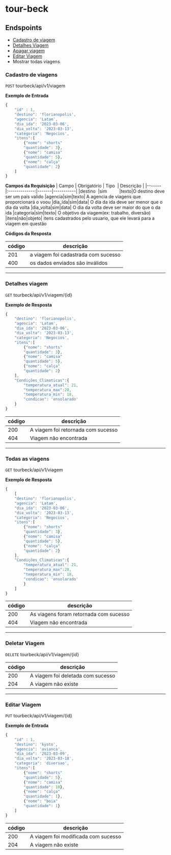 # tour-beck

## Endspoints

- [Cadastro de viagem](#cadastro-de-viagens)
- [Detalhes Viagem](#detalhes-viagem)
- [Apagar viagem](#deletar-viagem)
- [Editar Viagem](#editar-viagem)
- Mostrar todas viagens

### Cadastro de viagens

`POST` tourbeck/api/v1/viagem

**Exemplo de Entrada**

````js
{
    "id" : 1,
    "destino": 'florianopolis',
    "agencia": 'Latam',
    "dia_ida": '2023-03-06',
    "dia_volta": '2023-03-13',
    "categoria": 'Negocios',
    "itens":[
        {"nome": "shorts"
        "quantidade": 3},
        {"nome": "camisa"
        "quantidade": 5},
        {"nome": "calça"
        "quantidade": 2}
    ]
}
````

**Campos da Requisição**
| Campo | Obrigatório | Tipo  | Descrição |
|-------|:-------------:|-------|-----------|
|destino  |sim          |texto|O destino deve ser um país valido
|agencia|sim|texto| A agencia de viagens que proporcionará o voou
|dia_ida|sim|data| O dia da ida deve ser menor que o dia da volta
|dia_volta|sim|data| O dia da volta deve ser maior do que o da ida
|categoria|sim|texto| O objetivo da viagem(ex: trabalho, diversão)
|itens|não|objeto| itens cadastrados pelo usuario, que ele levará para a viagem em questão

**Códigos da Resposta**

|código|descrição
|-|-
201 | a viagem foi cadastrada com sucesso
400 | os dados enviados são inválidos

---

### Detalhes viagem

`GET` tourbeck/api/v1/viagem/{id}

**Exemplo de Resposta**

````js
{
    "destino": 'florianopolis',
    "agencia": 'Latam',
    "dia_ida": '2023-03-06',
    "dia_volta": '2023-03-13',
    "categoria": 'Negocios',
    "itens":[
        {"nome": "shorts"
        "quantidade": 3},
        {"nome": "camisa"
        "quantidade": 5},
        {"nome": "calça"
        "quantidade": 2}
    ],
    "Condições_Climaticas":{
        "temperatura_atual": 21,
        "temperatura_max":28,
        "temperatura_min": 18,
        "condicao": 'ensolarado'
    }
}
````
|código|descrição
|-|-
200 | A viagem foi retornada com sucesso
404 | Viagem não encontrada

---

### Todas as viagens

`GET` tourbeck/api/v1/viagem

**Exemplo de Resposta**

````js
{
    [
    "destino": 'florianopolis',
    "agencia": 'Latam',
    "dia_ida": '2023-03-06',
    "dia_volta": '2023-03-13',
    "categoria": 'Negocios',
    "itens":[
        {"nome": "shorts"
        "quantidade": 3},
        {"nome": "camisa"
        "quantidade": 5},
        {"nome": "calça"
        "quantidade": 2}
    ],
    "Condições_Climaticas":{
        "temperatura_atual": 21,
        "temperatura_max":28,
        "temperatura_min": 18,
        "condicao": 'ensolarado'
        }
    ]
}
````
|código|descrição
|-|-
200 | As viagens foram retornada com sucesso
404 | Viagem não encontrada
---

### Deletar Viagem
`DELETE` tourbeck/api/v1/viagem/{id}

|código|descrição
|-|-
200 | A viagem foi deletada com sucesso
204 | A viagem não existe

---

### Editar Viagem
`PUT` tourbeck/api/v1/viagem/{id}

**Exemplo de Entrada**

````js
{
    "id" : 1,
    "destino": 'kyoto',
    "agencia": 'avianca',
    "dia_ida": '2023-03-09',
    "dia_volta": '2023-03-18',
    "categoria": 'diversao',
    "itens":[
        {"nome": "shorts"
        "quantidade": 5},
        {"nome": "camisa"
        "quantidade": 10},
        {"nome": "calça"
        "quantidade": 1},
        {"nome": "boia"
        "quantidade": 1}
    ]
}
````

|código|descrição
|-|-
200 | A viagem foi modificada com sucesso
204 | A viagem não existe